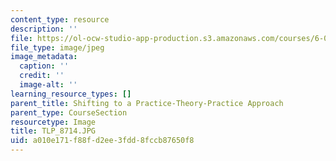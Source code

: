 ```yaml
---
content_type: resource
description: ''
file: https://ol-ocw-studio-app-production.s3.amazonaws.com/courses/6-01sc-introduction-to-electrical-engineering-and-computer-science-i-spring-2011/a010e171f88fd2ee3fdd8fccb87650f8_TLP_8714.JPG
file_type: image/jpeg
image_metadata:
  caption: ''
  credit: ''
  image-alt: ''
learning_resource_types: []
parent_title: Shifting to a Practice-Theory-Practice Approach
parent_type: CourseSection
resourcetype: Image
title: TLP_8714.JPG
uid: a010e171-f88f-d2ee-3fdd-8fccb87650f8
---
```

